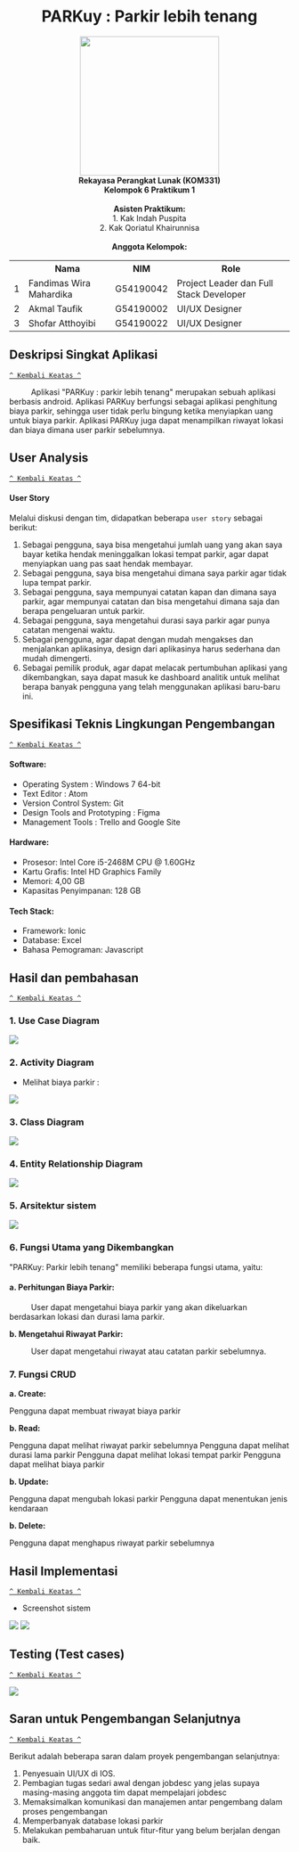 <div align="center">
  <h1>PARKuy : Parkir lebih tenang </h1>
  <img src=https://github.com/fandimas29/pasti-bisa-rpl-6/blob/main/logo.svg width=250px>
  <br>
  <b>Rekayasa Perangkat Lunak (KOM331)<br>
  Kelompok 6 Praktikum 1</b>
  <br><br>
  <b> Asisten Praktikum: </b> <br>
  1. Kak Indah Puspita <br>
  2. Kak Qoriatul Khairunnisa
  <br><br>
  <b> Anggota Kelompok: </b>
  <table>
    <tr>
      <th></th>
      <th>Nama</th>
      <th>NIM</th>
      <th>Role</th>
    </tr>
    <tr>
      <td>1</td>
      <td>Fandimas Wira Mahardika</td>
      <td>G54190042</td>
      <td>Project Leader dan Full Stack Developer </td>
    </tr>
    <tr>
      <td>2</td>
      <td>Akmal Taufik</td>
      <td>G54190002</td>
      <td>UI/UX Designer</td>
    </tr>
    <tr>
      <td>3</td>
      <td>Shofar Atthoyibi</td>
      <td>G54190022</td>
      <td>UI/UX Designer</td>
    </tr>
    
  </table>
</div>


## Deskripsi Singkat Aplikasi
[`^ Kembali Keatas ^`](#)

&ensp;&ensp;&ensp;&ensp;&ensp; 
Aplikasi "PARKuy : parkir lebih tenang" merupakan sebuah aplikasi berbasis android. Aplikasi PARKuy berfungsi sebagai aplikasi penghitung biaya parkir, 
sehingga user tidak perlu bingung ketika menyiapkan uang untuk biaya parkir. Aplikasi PARKuy juga dapat menampilkan riwayat lokasi dan biaya dimana user parkir sebelumnya.

## User Analysis
[`^ Kembali Keatas ^`](#)

#### User Story

Melalui diskusi dengan tim, didapatkan beberapa `user story` sebagai berikut:

1. Sebagai pengguna, saya bisa mengetahui jumlah uang yang akan saya bayar ketika hendak meninggalkan lokasi tempat parkir, agar dapat menyiapkan uang pas saat hendak membayar.
2. Sebagai pengguna, saya bisa mengetahui dimana saya parkir agar tidak lupa tempat parkir.
3. Sebagai pengguna, saya mempunyai catatan kapan dan dimana saya parkir, agar mempunyai catatan dan bisa mengetahui dimana saja dan berapa pengeluaran untuk parkir.
4. Sebagai pengguna, saya mengetahui durasi saya parkir agar punya catatan mengenai waktu.  
5. Sebagai pengguna, agar dapat dengan mudah mengakses dan menjalankan aplikasinya, design dari aplikasinya harus sederhana dan mudah dimengerti.
6. Sebagai pemilik produk, agar dapat melacak pertumbuhan aplikasi yang dikembangkan, saya dapat masuk ke dashboard analitik untuk melihat berapa banyak pengguna yang telah menggunakan aplikasi baru-baru ini.

## Spesifikasi Teknis Lingkungan Pengembangan
[`^ Kembali Keatas ^`](#)

#### Software:
* Operating System : Windows 7 64-bit
* Text Editor : Atom
* Version Control System: Git
* Design Tools and Prototyping : Figma
* Management Tools : Trello and Google Site
  
#### Hardware:
* Prosesor: Intel Core i5-2468M CPU @ 1.60GHz
* Kartu Grafis: Intel HD Graphics Family
* Memori: 4,00 GB 
* Kapasitas Penyimpanan: 128 GB

#### Tech Stack:
* Framework: Ionic 
* Database: Excel
* Bahasa Pemograman: Javascript 
 



## Hasil dan pembahasan
[`^ Kembali Keatas ^`](#)

  ### 1. Use Case Diagram 
  
  <img src="https://github.com/fandimas29/pasti-bisa-rpl-6/blob/main/user%20diagram.jpg">
  
  ### 2. Activity Diagram 
  * Melihat biaya parkir :
  <img src="https://github.com/fandimas29/pasti-bisa-rpl-6/blob/main/Activity%20Diagram.png">
  

  
  
 
  ### 3. Class Diagram 
  <img src= "https://github.com/fandimas29/pasti-bisa-rpl-6/blob/main/class%20diagram.png">
  
  ### 4. Entity Relationship Diagram
  
 <img src= "https://github.com/fandimas29/pasti-bisa-rpl-6/blob/main/ERD%20Parkir.png">
  
  ### 5. Arsitektur sistem  
  <img src= "https://github.com/fandimas29/pasti-bisa-rpl-6/blob/main/arsitektur%20diagram.png">
 
  
  ### 6. Fungsi Utama yang Dikembangkan 
  
  "PARKuy: Parkir lebih tenang" memiliki beberapa fungsi utama, yaitu:
   
   #### a. Perhitungan Biaya Parkir: 
   &ensp;&ensp;&ensp;&ensp;&ensp; User dapat mengetahui biaya parkir yang akan dikeluarkan berdasarkan lokasi dan durasi lama parkir.
  
   <b> b. Mengetahui Riwayat Parkir: </b>
   
   &ensp;&ensp;&ensp;&ensp;&ensp; User dapat mengetahui riwayat atau catatan parkir sebelumnya.
  ### 7. Fungsi CRUD
  <b>a. Create:</b>
  
  Pengguna dapat membuat riwayat biaya parkir
  
  <b>b. Read:</b> 
  
  Pengguna dapat melihat riwayat parkir sebelumnya
  Pengguna dapat melihat durasi lama parkir
  Pengguna dapat melihat lokasi tempat parkir
  Pengguna dapat melihat biaya parkir
  
  <b>b. Update:</b> 
  
  Pengguna dapat mengubah lokasi parkir
  Pengguna dapat menentukan jenis kendaraan
  
  <b>b. Delete:</b> 
  
  Pengguna dapat menghapus riwayat parkir sebelumnya

## Hasil Implementasi
[`^ Kembali Keatas ^`](#)
  * Screenshot sistem 
  <img src= "https://github.com/fandimas29/pasti-bisa-rpl-6/blob/main/ss2.jpeg">
  <img src= "https://github.com/fandimas29/pasti-bisa-rpl-6/blob/main/ss.jpeg">

## Testing (Test cases)
[`^ Kembali Keatas ^`](#)


<img src= "https://github.com/fandimas29/pasti-bisa-rpl-6/blob/main/merge_from_ofoct.jpg">
 
## Saran untuk Pengembangan Selanjutnya
[`^ Kembali Keatas ^`](#)

Berikut adalah beberapa saran dalam proyek pengembangan selanjutnya:
1. Penyesuain UI/UX di IOS.
2. Pembagian tugas sedari awal dengan jobdesc yang jelas supaya masing-masing anggota tim dapat mempelajari jobdesc
3. Memaksimalkan komunikasi dan manajemen antar pengembang dalam proses pengembangan
4. Memperbanyak database lokasi parkir
5. Melakukan pembaharuan untuk fitur-fitur yang belum berjalan dengan baik.
